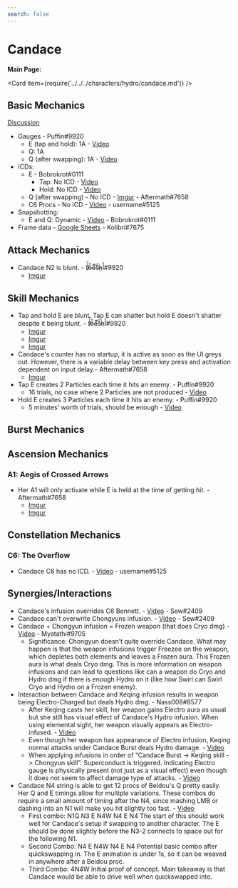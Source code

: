```yaml
---
search: false
---
```


# Candace

**Main Page:**

<Card item={require('../../../characters/hydro/candace.md')} />

## Basic Mechanics

[Discussion](https://tickets.deeznuts.moe/transcripts/candace-basic-mechanics-1024513911459946547)

* Gauges - Puffin\#9920
  * E (tap and hold): 1A - [Video](https://www.youtube.com/watch?v=hvcrj4nT-s0)
  * Q: 1A
  * Q (after swapping): 1A - [Video](https://www.youtube.com/watch?v=pfCoUt4Glto)
* ICDs:
  * E - Bobrokrot\#0111
    * Tap: No ICD - [Video](https://youtu.be/aAAwH6Cu25U)
    * Hold: No ICD - [Video](https://youtu.be/jAHvEvGzy9M)
  * Q (after swapping) - No ICD - [Imgur](https://imgur.com/a/FFJ95Mr) - Aftermath\#7658
  * C6 Procs - No ICD - [Video](https://youtu.be/EZYZeAwipvQ) - username\#5125
* Snapshotting:
  * E and Q: Dynamic - [Video](https://youtu.be/st6K4RWTdWo) - Bobrokrot\#0111
* Frame data - [Google Sheets](https://docs.google.com/spreadsheets/d/1ZzXEM18EpmZcffzbVZNghpR7xrA39ypWwO1BTtiAQzc/edit?usp=sharing) - Kolibri\#7675

## Attack Mechanics

* Candace N2 is blunt. - f̸̒͂ỏ̶̂o̵͌̚s̶͊̏h̷̤̀ḯ̴̊\#9920
  * [Imgur](https://imgur.com/a/p491ecV)

## Skill Mechanics

* Tap and hold E are blunt. Tap E can shatter but hold E doesn't shatter despite it being blunt. - f̸̒͂ỏ̶̂o̵͌̚s̶͊̏h̷̤̀ḯ̴̊\#9920
  * [Imgur](https://imgur.com/a/CXxGhBq)
  * [Imgur](https://imgur.com/a/t2Wl7w0)
  * [Imgur](https://imgur.com/a/gW7sxZH)
* Candace's counter has no startup, it is active as soon as the UI greys out. However, there is a variable delay between key press and activation dependent on input delay.- Aftermath#7658
  * [Imgur](https://imgur.com/Xpn2eVs)
* Tap E creates 2 Particles each time it hits an enemy. - Puffin\#9920
  * 16 trials, no case where 2 Particles are not produced - [Video](https://youtu.be/8HMzZfMOZOc)
* Hold E creates 3 Particles each time it hits an enemy. - Puffin\#9920
  * 5 minutes' worth of trials, should be enough - [Video](https://youtu.be/VUZTlHKVq64)

## Burst Mechanics

## Ascension Mechanics

### A1: Aegis of Crossed Arrows
* Her A1 will only activate while E is held at the time of getting hit. - Aftermath\#7658
  * [Imgur](https://imgur.com/viN0iTM)
  * [Imgur](https://imgur.com/IILpMea)

## Constellation Mechanics

### C6: The Overflow

* Candace C6 has no ICD. - [Video](https://youtu.be/EZYZeAwipvQ) - username\#5125

## Synergies/Interactions

* Candace's infusion overrides C6 Bennett. - [Video](https://www.youtube.com/watch?v=xXE9ZbcmfIo) - Sew\#2409
* Candace can't overwrite Chongyuns infusion. - [Video](https://www.youtube.com/watch?v=QjD49OckiVc) - Sew\#2409
* Candace + Chongyun infusion = Frozen weapon (that does Cryo dmg) - [Video](https://youtu.be/N-ThOhYi6X8) - Mystathi#9705
  * Significance: Chongyun doesn’t quite override Candace. What may happen is that the weapon infusions trigger Freezee on the weapon, which depletes both elements and leaves a Frozen aura. This Frozen aura is what deals Cryo dmg. This is more information on weapon infusions and can lead to questions like can a weapon do Cryo and Hydro dmg if there is enough Hydro on it (like how Swirl can Swirl Cryo and Hydro on a Frozen enemy).
* Interaction between Candace and Keqing infusion results in weapon being Electro-Charged but deals Hydro dmg. - Nass008\#8577
  * After Keqing casts her skill, her weapon gains Electro aura as usual but she still has visual effect of Candace's Hydro infusion.
When using elemental sight, her weapon visually appears as Electro-infused. - [Video](https://imgur.com/W0LdtNj)
  * Even though her weapon has appearance of Electro infusion, Keqing normal attacks under Candace Burst deals Hydro damage. - [Video](https://imgur.com/WTnZFQY)
  * When applying infusions in order of “Candace Burst -> Keqing skill -> Chongyun skill”. Superconduct is triggered. Indicating Electro gauge is physically present (not just as a visual effect) even though it does not seem to affect damage type of attacks. - [Video](https://imgur.com/hjHzlpY)
* Candace N4 string is able to get 12 procs of Beidou's Q pretty easily. Her Q and E timings allow for multiple variations. These combos do require a small amount of timing after the N4, since mashing LMB or dashing into an N1 will make you hit slightly too fast. - [Video](https://youtu.be/sGAyBp8IA5k)
  * First combo: N1Q N3 E N4W N4 E N4
The start of this should work well for Candace's setup if swapping to another character. The E should be done slightly before the N3-2 connects to space out for the following N1.
  * Second Combo: N4 E N4W N4 E N4
Potential basic combo after quickswapping in. The E animation is under 1s, so it can be weaved in anywhere after a Beidou proc.
  * Third Combo: 4N4W
Initial proof of concept. Main takeaway is that Candace would be able to drive well when quickswapped into.

